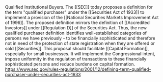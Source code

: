 Qualified Institutional Buyers. The [[SEC]] today proposes a definition for the term "qualified purchaser" under the [[Securities Act of 1933]] to implement a provision of the [[National Securities Markets Improvement Act of 1996]]. The proposed definition mirrors the definition of [[Accredited Investors]] under [[Regulation D]] of the Securities Act. Thus, the new qualified purchaser definition identifies well-established categories of persons we have previously - to be financially sophisticated and therefore not in need of the protection of state registration when they are offered or sold [[Securities]]. This proposal should facilitate [[Capital Formation]], especially for small businesses. It will implement the Congressional intent, impose uniformity in the regulation of transactions to these financially sophisticated persons and reduce burdens on capital formation.
https://www.sec.gov/rules-regulations/2001/12/defining-term-qualified-purchaser-under-securities-act-1933